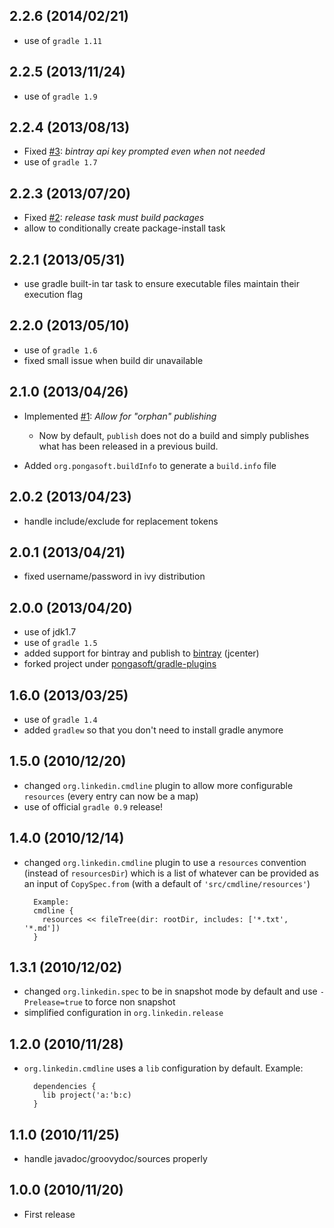 2.2.6 (2014/02/21)
------------------
* use of `gradle 1.11`

2.2.5 (2013/11/24)
------------------
* use of `gradle 1.9`

2.2.4 (2013/08/13)
------------------
* Fixed [#3](https://github.com/pongasoft/gradle-plugins/issues/3): _bintray api key prompted even when not needed_
* use of `gradle 1.7`

2.2.3 (2013/07/20)
------------------
* Fixed [#2](https://github.com/pongasoft/gradle-plugins/issues/2): _release task must build packages_
* allow to conditionally create package-install task

2.2.1 (2013/05/31)
------------------
* use gradle built-in tar task to ensure executable files maintain their execution flag

2.2.0 (2013/05/10)
------------------
* use of `gradle 1.6`
* fixed small issue when build dir unavailable

2.1.0 (2013/04/26)
------------------
* Implemented [#1](https://github.com/pongasoft/gradle-plugins/issues/1): _Allow for "orphan" publishing_

  * Now by default, `publish` does not do a build and simply publishes what has been released in a
    previous build.

* Added `org.pongasoft.buildInfo` to generate a `build.info` file


2.0.2 (2013/04/23)
------------------
* handle include/exclude for replacement tokens

2.0.1 (2013/04/21)
------------------
* fixed username/password in ivy distribution

2.0.0 (2013/04/20)
------------------
* use of jdk1.7
* use of `gradle 1.5`
* added support for bintray and publish to [bintray](https://bintray.com/pkg/show/general/pongasoft/binaries/gradle-plugins) (jcenter)
* forked project under [pongasoft/gradle-plugins](https://github.com/pongasoft/gradle-plugins)

1.6.0 (2013/03/25)
------------------
* use of `gradle 1.4`
* added `gradlew` so that you don't need to install gradle anymore

1.5.0 (2010/12/20)
------------------
* changed `org.linkedin.cmdline` plugin to allow more configurable `resources` (every entry can now be a map)
* use of official `gradle 0.9` release!

1.4.0 (2010/12/14)
------------------
* changed `org.linkedin.cmdline` plugin to use a `resources` convention (instead of `resourcesDir`) which is a list of whatever can be provided as an input of `CopySpec.from` (with a default of `'src/cmdline/resources'`)

        Example:
        cmdline {
          resources << fileTree(dir: rootDir, includes: ['*.txt', '*.md'])
        }

1.3.1 (2010/12/02)
------------------
* changed `org.linkedin.spec` to be in snapshot mode by default and use `-Prelease=true` to force non snapshot
* simplified configuration in `org.linkedin.release`

1.2.0 (2010/11/28)
------------------
* `org.linkedin.cmdline` uses a `lib` configuration by default. Example:

        dependencies {
          lib project('a:'b:c)
        }

1.1.0 (2010/11/25)
------------------
* handle javadoc/groovydoc/sources properly

1.0.0 (2010/11/20)
------------------
* First release